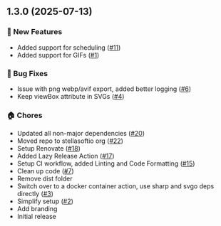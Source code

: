## 1.3.0 (2025-07-13)

### 🚀 New Features
- Added support for scheduling ([#11](https://github.com/stellasoftio/image-optimizer-action/pull/11))
- Added support for GIFs ([#1](https://github.com/stellasoftio/image-optimizer-action/pull/1))

### 🐛 Bug Fixes
- Issue with png webp/avif export, added better logging ([#6](https://github.com/stellasoftio/image-optimizer-action/pull/6))
- Keep viewBox attribute in SVGs ([#4](https://github.com/stellasoftio/image-optimizer-action/pull/4))

### 🏠 Chores
- Updated all non-major dependencies ([#20](https://github.com/stellasoftio/image-optimizer-action/pull/20))
- Moved repo to stellasoftio org ([#22](https://github.com/stellasoftio/image-optimizer-action/pull/22))
- Setup Renovate ([#18](https://github.com/stellasoftio/image-optimizer-action/pull/18))
- Added Lazy Release Action ([#17](https://github.com/stellasoftio/image-optimizer-action/pull/17))
- Setup CI workflow, added Linting and Code Formatting ([#15](https://github.com/stellasoftio/image-optimizer-action/pull/15))
- Clean up code ([#7](https://github.com/stellasoftio/image-optimizer-action/pull/7))
- Remove dist folder
- Switch over to a docker container action, use sharp and svgo deps directly ([#3](https://github.com/stellasoftio/image-optimizer-action/pull/3))
- Simplify setup ([#2](https://github.com/stellasoftio/image-optimizer-action/pull/2))
- Add branding
- Initial release


